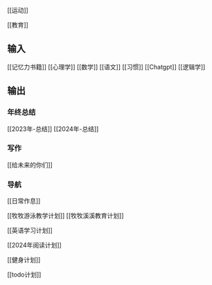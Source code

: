 [[运动]]
 
 [[教育]]
## 输入

[[记忆力书籍]]
[[心理学]]
[[数学]]
[[语文]]
[[习惯]]
[[Chatgpt]]
[[逻辑学]]

## 输出
### 年终总结
[[2023年-总结]]
[[2024年-总结]]
### 写作
[[给未来的你们]]

### 导航
[[日常作息]]

[[牧牧游泳教学计划]]
[[牧牧溪溪教育计划]]

[[英语学习计划]]

[[2024年阅读计划]]

[[健身计划]]


[[todo计划]]